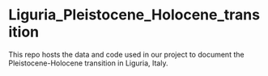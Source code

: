# Liguria_Pleistocene_Holocene_transition
This repo hosts the data and code used in our project to document the Pleistocene-Holocene transition in Liguria, Italy.
